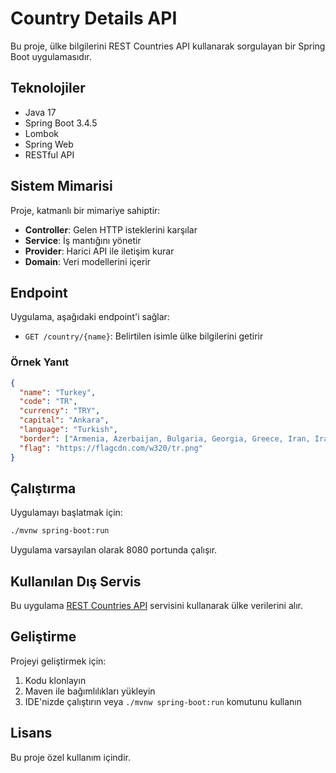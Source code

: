 # Country Details API

Bu proje, ülke bilgilerini REST Countries API kullanarak sorgulayan bir Spring Boot uygulamasıdır.

## Teknolojiler

- Java 17
- Spring Boot 3.4.5
- Lombok
- Spring Web
- RESTful API

## Sistem Mimarisi

Proje, katmanlı bir mimariye sahiptir:

- **Controller**: Gelen HTTP isteklerini karşılar
- **Service**: İş mantığını yönetir
- **Provider**: Harici API ile iletişim kurar
- **Domain**: Veri modellerini içerir

## Endpoint

Uygulama, aşağıdaki endpoint'i sağlar:

- `GET /country/{name}`: Belirtilen isimle ülke bilgilerini getirir

### Örnek Yanıt

```json
{
  "name": "Turkey",
  "code": "TR",
  "currency": "TRY",
  "capital": "Ankara",
  "language": "Turkish",
  "border": ["Armenia, Azerbaijan, Bulgaria, Georgia, Greece, Iran, Iraq, Syria"],
  "flag": "https://flagcdn.com/w320/tr.png"
}
```

## Çalıştırma

Uygulamayı başlatmak için:

```bash
./mvnw spring-boot:run
```

Uygulama varsayılan olarak 8080 portunda çalışır.

## Kullanılan Dış Servis

Bu uygulama [REST Countries API](https://restcountries.com/) servisini kullanarak ülke verilerini alır.

## Geliştirme

Projeyi geliştirmek için:

1. Kodu klonlayın
2. Maven ile bağımlılıkları yükleyin
3. IDE'nizde çalıştırın veya `./mvnw spring-boot:run` komutunu kullanın

## Lisans

Bu proje özel kullanım içindir. 